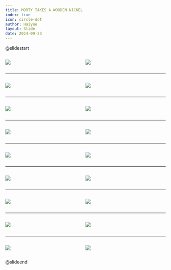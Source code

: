 ```yaml
---
title: MORTY TAKES A WOODEN NICKEL
index: true
icon: circle-dot
author: Haiyue
layout: Slide
date: 2024-09-23
---
```

 
@slidestart

<div style="display:flex">
<div style="flex:1">

![](/reading/english/Level-R/MORTY%20TAKES%20A%20WOODEN%20NICKEL/001.webp)
</div>
<div style="flex:1">

![](/reading/english/Level-R/MORTY%20TAKES%20A%20WOODEN%20NICKEL/002.webp)
</div>
</div>

---

<div style="display:flex">
<div style="flex:1">

![](/reading/english/Level-R/MORTY%20TAKES%20A%20WOODEN%20NICKEL/003.webp)
</div>
<div style="flex:1">

![](/reading/english/Level-R/MORTY%20TAKES%20A%20WOODEN%20NICKEL/004.webp)
</div>
</div>

---

<div style="display:flex">
<div style="flex:1">

![](/reading/english/Level-R/MORTY%20TAKES%20A%20WOODEN%20NICKEL/005.webp)
</div>
<div style="flex:1">

![](/reading/english/Level-R/MORTY%20TAKES%20A%20WOODEN%20NICKEL/006.webp)
</div>
</div>

---

<div style="display:flex">
<div style="flex:1">

![](/reading/english/Level-R/MORTY%20TAKES%20A%20WOODEN%20NICKEL/007.webp)
</div>
<div style="flex:1">

![](/reading/english/Level-R/MORTY%20TAKES%20A%20WOODEN%20NICKEL/008.webp)
</div>
</div>

---

<div style="display:flex">
<div style="flex:1">

![](/reading/english/Level-R/MORTY%20TAKES%20A%20WOODEN%20NICKEL/009.webp)
</div>
<div style="flex:1">

![](/reading/english/Level-R/MORTY%20TAKES%20A%20WOODEN%20NICKEL/010.webp)
</div>
</div>

---

<div style="display:flex">
<div style="flex:1">

![](/reading/english/Level-R/MORTY%20TAKES%20A%20WOODEN%20NICKEL/011.webp)
</div>
<div style="flex:1">

![](/reading/english/Level-R/MORTY%20TAKES%20A%20WOODEN%20NICKEL/012.webp)
</div>
</div>

---

<div style="display:flex">
<div style="flex:1">

![](/reading/english/Level-R/MORTY%20TAKES%20A%20WOODEN%20NICKEL/013.webp)
</div>
<div style="flex:1">

![](/reading/english/Level-R/MORTY%20TAKES%20A%20WOODEN%20NICKEL/014.webp)
</div>
</div>

---

<div style="display:flex">
<div style="flex:1">

![](/reading/english/Level-R/MORTY%20TAKES%20A%20WOODEN%20NICKEL/015.webp)
</div>
<div style="flex:1">

![](/reading/english/Level-R/MORTY%20TAKES%20A%20WOODEN%20NICKEL/016.webp)
</div>
</div>

---

<div style="display:flex">
<div style="flex:1">

![](/reading/english/Level-R/MORTY%20TAKES%20A%20WOODEN%20NICKEL/017.webp)
</div>
<div style="flex:1">

![](/reading/english/Level-R/MORTY%20TAKES%20A%20WOODEN%20NICKEL/018.webp)
</div>
</div>

@slideend